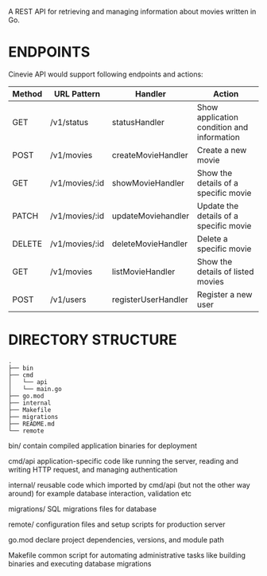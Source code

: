 A REST API for retrieving and managing information about movies written in Go.

# ENDPOINTS

Cinevie API would support following endpoints and actions:

| Method | URL Pattern    | Handler             | Action                                     |
| ------ | -------------- | ------------------- | ------------------------------------------ |
| GET    | /v1/status     | statusHandler       | Show application condition and information |
| POST   | /v1/movies     | createMovieHandler  | Create a new movie                         |
| GET    | /v1/movies/:id | showMovieHandler    | Show the details of a specific movie       |
| PATCH  | /v1/movies/:id | updateMoviehandler  | Update the details of a specific movie     |
| DELETE | /v1/movies/:id | deleteMovieHandler  | Delete a specific movie                    |
| GET    | /v1/movies     | listMovieHandler    | Show the details of listed movies          |
| POST   | /v1/users      | registerUserHandler | Register a new user                        |

# DIRECTORY STRUCTURE

```
.
├── bin
├── cmd
│   └── api
│   └── main.go
├── go.mod
├── internal
├── Makefile
├── migrations
├── README.md
└── remote
```

bin/
contain compiled application binaries for deployment

cmd/api
application-specific code like running the server, reading and writing HTTP request, and managing authentication

internal/
reusable code which imported by cmd/api (but not the other way around) for example database interaction, validation etc

migrations/
SQL migrations files for database

remote/
configuration files and setup scripts for production server

go.mod
declare project dependencies, versions, and module path

Makefile
common script for automating administrative tasks like building binaries and executing database migrations
